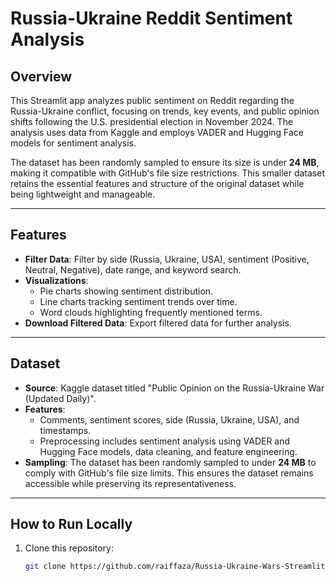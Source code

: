 # Russia-Ukraine Reddit Sentiment Analysis

## Overview
This Streamlit app analyzes public sentiment on Reddit regarding the Russia-Ukraine conflict, focusing on trends, key events, and public opinion shifts following the U.S. presidential election in November 2024. The analysis uses data from Kaggle and employs VADER and Hugging Face models for sentiment analysis.

The dataset has been randomly sampled to ensure its size is under **24 MB**, making it compatible with GitHub's file size restrictions. This smaller dataset retains the essential features and structure of the original dataset while being lightweight and manageable.

---

## Features
- **Filter Data**: Filter by side (Russia, Ukraine, USA), sentiment (Positive, Neutral, Negative), date range, and keyword search.
- **Visualizations**:
  - Pie charts showing sentiment distribution.
  - Line charts tracking sentiment trends over time.
  - Word clouds highlighting frequently mentioned terms.
- **Download Filtered Data**: Export filtered data for further analysis.

---

## Dataset
- **Source**: Kaggle dataset titled "Public Opinion on the Russia-Ukraine War (Updated Daily)".
- **Features**:
  - Comments, sentiment scores, side (Russia, Ukraine, USA), and timestamps.
  - Preprocessing includes sentiment analysis using VADER and Hugging Face models, data cleaning, and feature engineering.
- **Sampling**: The dataset has been randomly sampled to under **24 MB** to comply with GitHub's file size limits. This ensures the dataset remains accessible while preserving its representativeness.

---

## How to Run Locally
1. Clone this repository:
   ```bash
   git clone https://github.com/raiffaza/Russia-Ukraine-Wars-Streamlit.git
